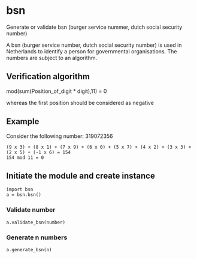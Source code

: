 # bsn
Generate or validate bsn (burger service nummer, dutch social security number)

A bsn (burger service number, dutch social security number) is used in Netherlands to identify a person for governmental organisations. The numbers are subject to an algorithm.

## Verification algorithm

mod(sum(Position_of_digit * digit),11) = 0

whereas the first position should be considered as negative

## Example

Consider the following number: 319072356
```
(9 x 3) + (8 x 1) + (7 x 9) + (6 x 0) + (5 x 7) + (4 x 2) + (3 x 3) + (2 x 5) + (-1 x 6) = 154
154 mod 11 = 0
```

## Initiate the module and create instance

```
import bsn
a = bsn.bsn()
```

### Validate number

```
a.validate_bsn(number)
```

### Generate n numbers

```
a.generate_bsn(n)

```

